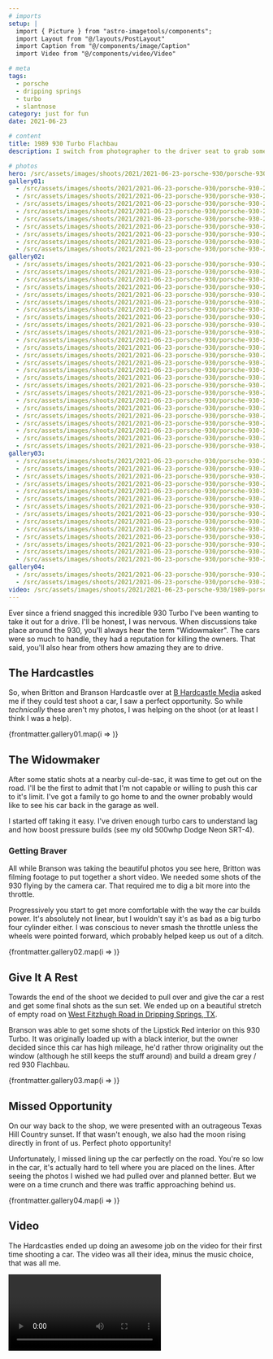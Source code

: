 ```yaml
---
# imports
setup: |
  import { Picture } from "astro-imagetools/components";
  import Layout from "@/layouts/PostLayout"
  import Caption from "@/components/image/Caption"
  import Video from "@/components/video/Video"

# meta
tags:
  - porsche
  - dripping springs
  - turbo
  - slantnose
category: just for fun
date: 2021-06-23

# content
title: 1989 930 Turbo Flachbau
description: I switch from photographer to the driver seat to grab some rolling shots of a Porsche 930 Turbo.

# photos
hero: /src/assets/images/shoots/2021/2021-06-23-porsche-930/porsche-930-2021_043.jpg
gallery01:
  - /src/assets/images/shoots/2021/2021-06-23-porsche-930/porsche-930-2021_001.jpg
  - /src/assets/images/shoots/2021/2021-06-23-porsche-930/porsche-930-2021_002.jpg
  - /src/assets/images/shoots/2021/2021-06-23-porsche-930/porsche-930-2021_003.jpg
  - /src/assets/images/shoots/2021/2021-06-23-porsche-930/porsche-930-2021_004.jpg
  - /src/assets/images/shoots/2021/2021-06-23-porsche-930/porsche-930-2021_040.jpg
  - /src/assets/images/shoots/2021/2021-06-23-porsche-930/porsche-930-2021_041.jpg
  - /src/assets/images/shoots/2021/2021-06-23-porsche-930/porsche-930-2021_042.jpg
  - /src/assets/images/shoots/2021/2021-06-23-porsche-930/porsche-930-2021_043.jpg
  - /src/assets/images/shoots/2021/2021-06-23-porsche-930/porsche-930-2021_044.jpg
gallery02:
  - /src/assets/images/shoots/2021/2021-06-23-porsche-930/porsche-930-2021_005.jpg
  - /src/assets/images/shoots/2021/2021-06-23-porsche-930/porsche-930-2021_006.jpg
  - /src/assets/images/shoots/2021/2021-06-23-porsche-930/porsche-930-2021_007.jpg
  - /src/assets/images/shoots/2021/2021-06-23-porsche-930/porsche-930-2021_008.jpg
  - /src/assets/images/shoots/2021/2021-06-23-porsche-930/porsche-930-2021_009.jpg
  - /src/assets/images/shoots/2021/2021-06-23-porsche-930/porsche-930-2021_010.jpg
  - /src/assets/images/shoots/2021/2021-06-23-porsche-930/porsche-930-2021_011.jpg
  - /src/assets/images/shoots/2021/2021-06-23-porsche-930/porsche-930-2021_012.jpg
  - /src/assets/images/shoots/2021/2021-06-23-porsche-930/porsche-930-2021_013.jpg
  - /src/assets/images/shoots/2021/2021-06-23-porsche-930/porsche-930-2021_014.jpg
  - /src/assets/images/shoots/2021/2021-06-23-porsche-930/porsche-930-2021_015.jpg
  - /src/assets/images/shoots/2021/2021-06-23-porsche-930/porsche-930-2021_016.jpg
  - /src/assets/images/shoots/2021/2021-06-23-porsche-930/porsche-930-2021_017.jpg
  - /src/assets/images/shoots/2021/2021-06-23-porsche-930/porsche-930-2021_018.jpg
  - /src/assets/images/shoots/2021/2021-06-23-porsche-930/porsche-930-2021_019.jpg
  - /src/assets/images/shoots/2021/2021-06-23-porsche-930/porsche-930-2021_020.jpg
  - /src/assets/images/shoots/2021/2021-06-23-porsche-930/porsche-930-2021_021.jpg
  - /src/assets/images/shoots/2021/2021-06-23-porsche-930/porsche-930-2021_022.jpg
  - /src/assets/images/shoots/2021/2021-06-23-porsche-930/porsche-930-2021_023.jpg
  - /src/assets/images/shoots/2021/2021-06-23-porsche-930/porsche-930-2021_024.jpg
  - /src/assets/images/shoots/2021/2021-06-23-porsche-930/porsche-930-2021_025.jpg
  - /src/assets/images/shoots/2021/2021-06-23-porsche-930/porsche-930-2021_026.jpg
  - /src/assets/images/shoots/2021/2021-06-23-porsche-930/porsche-930-2021_027.jpg
  - /src/assets/images/shoots/2021/2021-06-23-porsche-930/porsche-930-2021_028.jpg
  - /src/assets/images/shoots/2021/2021-06-23-porsche-930/porsche-930-2021_029.jpg
gallery03:
  - /src/assets/images/shoots/2021/2021-06-23-porsche-930/porsche-930-2021_030.jpg
  - /src/assets/images/shoots/2021/2021-06-23-porsche-930/porsche-930-2021_031.jpg
  - /src/assets/images/shoots/2021/2021-06-23-porsche-930/porsche-930-2021_032.jpg
  - /src/assets/images/shoots/2021/2021-06-23-porsche-930/porsche-930-2021_033.jpg
  - /src/assets/images/shoots/2021/2021-06-23-porsche-930/porsche-930-2021_034.jpg
  - /src/assets/images/shoots/2021/2021-06-23-porsche-930/porsche-930-2021_035.jpg
  - /src/assets/images/shoots/2021/2021-06-23-porsche-930/porsche-930-2021_036.jpg
  - /src/assets/images/shoots/2021/2021-06-23-porsche-930/porsche-930-2021_037.jpg
  - /src/assets/images/shoots/2021/2021-06-23-porsche-930/porsche-930-2021_038.jpg
  - /src/assets/images/shoots/2021/2021-06-23-porsche-930/porsche-930-2021_039.jpg
  - /src/assets/images/shoots/2021/2021-06-23-porsche-930/porsche-930-2021_045.jpg
  - /src/assets/images/shoots/2021/2021-06-23-porsche-930/porsche-930-2021_046.jpg
  - /src/assets/images/shoots/2021/2021-06-23-porsche-930/porsche-930-2021_047.jpg
  - /src/assets/images/shoots/2021/2021-06-23-porsche-930/porsche-930-2021_048.jpg
gallery04:
  - /src/assets/images/shoots/2021/2021-06-23-porsche-930/porsche-930-2021_049.jpg
  - /src/assets/images/shoots/2021/2021-06-23-porsche-930/porsche-930-2021_050.jpg
video: /src/assets/images/shoots/2021/2021-06-23-porsche-930/1989-porsche-930-turbo-flachbau.mp4
---
```


Ever since a friend snagged this incredible 930 Turbo I've been wanting to take it out for a drive. I'll be honest, I was nervous. When discussions take place around the 930, you'll always hear the term "Widowmaker". The cars were so much to handle, they had a reputation for killing the owners. That said, you'll also hear from others how amazing they are to drive.

## The Hardcastles

So, when Britton and Branson Hardcastle over at [B Hardcastle Media](https://www.bhardcastle.com/) asked me if they could test shoot a car, I saw a perfect opportunity. So while _technically_ these aren't my photos, I was helping on the shoot (or at least I think I was a help).

<div>
    {frontmatter.gallery01.map(i =>
        <Picture
            src={i}
            alt="hi"
            breakpoints={[400, 800, 1200]}
            sizes="(min-width: 1024px) 800px, 100vw"
        />
    )}
</div>

## The Widowmaker

After some static shots at a nearby cul-de-sac, it was time to get out on the road. I'll be the first to admit that I'm not capable or willing to push this car to it's limit. I've got a family to go home to and the owner probably would like to see his car back in the garage as well.

I started off taking it easy. I've driven enough turbo cars to understand lag and how boost pressure builds (see my old 500whp Dodge Neon SRT-4).

### Getting Braver

All while Branson was taking the beautiful photos you see here, Britton was filming footage to put together a short video. We needed some shots of the 930 flying by the camera car. That required me to dig a bit more into the throttle.

Progressively you start to get more comfortable with the way the car builds power. It's absolutely not linear, but I wouldn't say it's as bad as a big turbo four cylinder either. I was conscious to never smash the throttle unless the wheels were pointed forward, which probably helped keep us out of a ditch.

<div>
    {frontmatter.gallery02.map(i =>
        <Picture src={i} alt="hi" />
    )}
</div>

## Give It A Rest

Towards the end of the shoot we decided to pull over and give the car a rest and get some final shots as the sun set. We ended up on a beautiful stretch of empty road on [West Fitzhugh Road in Dripping Springs, TX](https://goo.gl/maps/tA78JHiVg4dXSwHp8).

Branson was able to get some shots of the Lipstick Red interior on this 930 Turbo. It was originally loaded up with a black interior, but the owner decided since this car has high mileage, he'd rather throw originality out the window (although he still keeps the stuff around) and build a dream grey / red 930 Flachbau.

<div>
    {frontmatter.gallery03.map(i =>
        <Picture src={i} alt="hi" />
    )}
</div>

## Missed Opportunity

On our way back to the shop, we were presented with an outrageous Texas Hill Country sunset. If that wasn't enough, we also had the moon rising directly in front of us. Perfect photo opportunity!

Unfortunately, I missed lining up the car perfectly on the road. You're so low in the car, it's actually hard to tell where you are placed on the lines. After seeing the photos I wished we had pulled over and planned better. But we were on a time crunch and there was traffic approaching behind us.

<div>
    {frontmatter.gallery04.map(i =>
        <Picture src={i} alt="hi" />
    )}
</div>

## Video

The Hardcastles ended up doing an awesome job on the video for their first time shooting a car. The video was all their idea, minus the music choice, that was all me.

<Video file={frontmatter.video} />

## Conclusion

I've had plenty of opportunities to drive 60's and 70's air cooled Porsches. I really do enjoy them. As good as they are, this car is just perfection. I love the styling, the widebody and the drama of the turbo flat-6.
